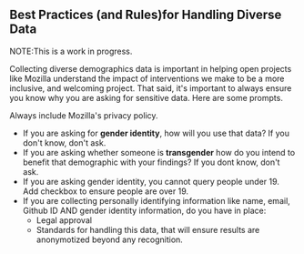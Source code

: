 ## Best Practices (and Rules)for Handling Diverse Data

NOTE:This is a work in progress.

Collecting diverse demographics data is important in helping open projects like Mozilla understand the impact of interventions we make to be a more inclusive, and welcoming project.
That said, it's important to always ensure you know why you are asking for sensitive data.  Here are some prompts.

Always include Mozilla's privacy policy.

* If you are asking for **gender identity**, how will you use that data? If you don't know, don't ask.
* If you are asking whether someone is **transgender** how do you intend to benefit that demographic with your findings?  If you dont know, don't ask.
* If you are asking gender identity, you cannot query people under 19.  Add checkbox to ensure people are over 19.
* If you are collecting personally identifying information like name, email, Github ID AND gender identity information, do you have in place:
  * Legal approval
  * Standards for handling this data, that will ensure results are anonymotized beyond any recognition.
